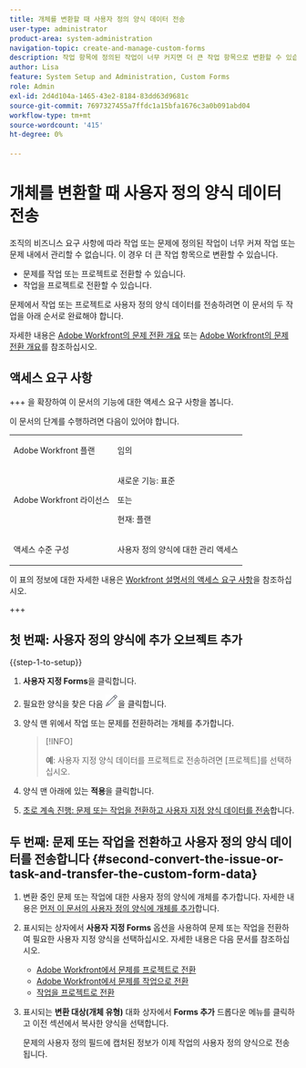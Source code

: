```yaml
---
title: 개체를 변환할 때 사용자 정의 양식 데이터 전송
user-type: administrator
product-area: system-administration
navigation-topic: create-and-manage-custom-forms
description: 작업 항목에 정의된 작업이 너무 커지면 더 큰 작업 항목으로 변환할 수 있습니다.
author: Lisa
feature: System Setup and Administration, Custom Forms
role: Admin
exl-id: 2d4d104a-1465-43e2-8184-83dd63d9681c
source-git-commit: 7697327455a7ffdc1a15bfa1676c3a0b091abd04
workflow-type: tm+mt
source-wordcount: '415'
ht-degree: 0%

---
```


# 개체를 변환할 때 사용자 정의 양식 데이터 전송

조직의 비즈니스 요구 사항에 따라 작업 또는 문제에 정의된 작업이 너무 커져 작업 또는 문제 내에서 관리할 수 없습니다. 이 경우 더 큰 작업 항목으로 변환할 수 있습니다.

* 문제를 작업 또는 프로젝트로 전환할 수 있습니다.
* 작업을 프로젝트로 전환할 수 있습니다.

문제에서 작업 또는 프로젝트로 사용자 정의 양식 데이터를 전송하려면 이 문서의 두 작업을 아래 순서로 완료해야 합니다.

자세한 내용은 [Adobe Workfront의 문제 전환 개요](../../../manage-work/issues/convert-issues/convert-issues.md) 또는 [Adobe Workfront의 문제 전환 개요](../../../manage-work/issues/convert-issues/convert-issues.md)를 참조하십시오.

## 액세스 요구 사항

+++ 을 확장하여 이 문서의 기능에 대한 액세스 요구 사항을 봅니다.

이 문서의 단계를 수행하려면 다음이 있어야 합니다.

<table style="table-layout:auto"> 
 <col> 
 <col> 
 <tbody> 
  <tr data-mc-conditions=""> 
   <td role="rowheader"> <p>Adobe Workfront 플랜</p> </td> 
   <td>임의</td> 
  </tr> 
  <tr> 
   <td role="rowheader">Adobe Workfront 라이선스</td> 
   <td>
   <p>새로운 기능: 표준</p>
   <p>또는</p>
   <p>현재: 플랜</p></td> 
  </tr> 
  <tr data-mc-conditions=""> 
   <td role="rowheader">액세스 수준 구성</td> 
   <td> <p>사용자 정의 양식에 대한 관리 액세스</p> </td> 
  </tr> 
 </tbody> 
</table>

이 표의 정보에 대한 자세한 내용은 [Workfront 설명서의 액세스 요구 사항](/help/quicksilver/administration-and-setup/add-users/access-levels-and-object-permissions/access-level-requirements-in-documentation.md)을 참조하십시오.

+++

## 첫 번째: 사용자 정의 양식에 추가 오브젝트 추가

{{step-1-to-setup}}

1. **사용자 지정 Forms**&#x200B;을 클릭합니다.
1. 필요한 양식을 찾은 다음 ![편집 아이콘](assets/edit-icon.png)을 클릭합니다.
1. 양식 맨 위에서 작업 또는 문제를 전환하려는 개체를 추가합니다.

   >[!INFO]
   >
   >**예**: 사용자 지정 양식 데이터를 프로젝트로 전송하려면 [프로젝트]를 선택하십시오.

1. 양식 맨 아래에 있는 **적용**&#x200B;을 클릭합니다.

1. [초로 계속 진행: 문제 또는 작업을 전환하고 사용자 지정 양식 데이터를 전송](#second-convert-the-issue-or-task-and-transfer-the-custom-form-data)합니다.

## 두 번째: 문제 또는 작업을 전환하고 사용자 정의 양식 데이터를 전송합니다 {#second-convert-the-issue-or-task-and-transfer-the-custom-form-data}

1. 변환 중인 문제 또는 작업에 대한 사용자 정의 양식에 개체를 추가합니다. 자세한 내용은 [먼저 이 문서의 사용자 정의 양식에 개체를 추가](#first-add-additonal-objects-to-the-custom-form)합니다.
1. 표시되는 상자에서 **사용자 지정 Forms** 옵션을 사용하여 문제 또는 작업을 전환하여 필요한 사용자 지정 양식을 선택하십시오. 자세한 내용은 다음 문서를 참조하십시오.

   * [Adobe Workfront에서 문제를 프로젝트로 전환](../../../manage-work/issues/convert-issues/convert-issue-to-project.md)
   * [Adobe Workfront에서 문제를 작업으로 전환](../../../manage-work/issues/convert-issues/convert-issue-to-task.md)
   * [작업을 프로젝트로 전환](../../../manage-work/tasks/manage-tasks/convert-task-to-project.md)

1. 표시되는 **변환 대상(개체 유형)** 대화 상자에서 **Forms 추가** 드롭다운 메뉴를 클릭하고 이전 섹션에서 복사한 양식을 선택합니다.

   문제의 사용자 정의 필드에 캡처된 정보가 이제 작업의 사용자 정의 양식으로 전송됩니다.


<!--
## First: Copy the custom form {#first-copy-the-custom-form}

First you need to make sure that you retain any custom form data on a task or issue you want to convert. Because the custom form data must be an exact match on the converted item, it is best practice to duplicate the form so that you can attach it to the new object.

>[!TIP]
>
>Another way to retain custom form data in this situation is to add the larger object type to the custom form. For instructions, see [Create a custom form](/help/quicksilver/administration-and-setup/customize-workfront/create-manage-custom-forms/form-designer/design-a-form/design-a-form.md).

1. Click the **Main Menu** icon ![](assets/main-menu-icon.png) in the upper-right corner of Adobe Workfront, then click **Setup** ![](assets/gear-icon-settings.png).

1. Click **Custom Forms**.
1. Select the task- or issue-type custom form, then click **Copy**.
1. In the **Custom Form** dialog box, specify a name for the new form.  

1. From the **Form Type** drop-down menu, select the type of object you want to create the new custom form for

   **Example:** If you want to transfer the custom form data to a project, select Project.

1. Click **Copy Form**.

   This copied custom form can now be attached to a task or project.

1. Continue on to [Second: Convert the issue or task and transfer the custom form data](#second-convert-the-issue-or-task-and-transfer-the-custom-form-data).
-->